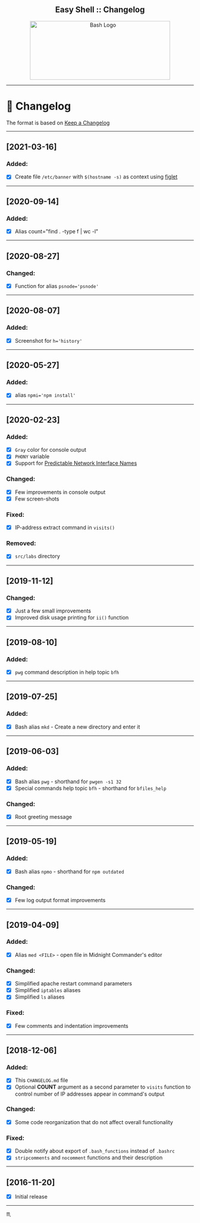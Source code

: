 <p align="center">
  <h2 align="center">Easy Shell :: Changelog</h2>
</p>

<p align="center">
  <a href="#">
    <img src="assets/img/bash-logo-web.png" height="158px" width="376px" max-height="158px" max-width="376px" alt="Bash Logo" />
  </a>
</p>

---

# :memo: Changelog #

The format is based on [Keep a Changelog](https://keepachangelog.com/en/1.0.0/)

<!-- --- -->

<!-- ## [Unreleased] - Current ## -->
<!-- ### Added: ### -->
<!-- ### Changed: ### -->
<!-- ### Fixed: ### -->
<!-- ### Removed: ### -->

---

## [2021-03-16] ##
### Added: ###
- [x] Create file `/etc/banner` with `$(hostname -s)` as context using [figlet](http://www.figlet.org/)

---

## [2020-09-14] ##
### Added: ###
- [x] Alias count="find . -type f | wc -l"

---

## [2020-08-27] ##
### Changed: ###
- [x] Function for alias `psnode='psnode'`

---

## [2020-08-07] ##
### Added: ###
- [x] Screenshot for  `h='history'`

---

## [2020-05-27] ##
### Added: ###
- [x] alias `npmi='npm install'`

---

## [2020-02-23] ##
### Added: ###
- [x] `Gray` color for console output
- [x] `PHONY` variable
- [x] Support for [Predictable Network Interface Names](https://systemd.io/PREDICTABLE_INTERFACE_NAMES/)

### Changed: ###
- [x] Few improvements in console output
- [x] Few screen-shots

### Fixed: ###
- [x] IP-address extract command in `visits()`

### Removed: ###
- [x] `src/labs` directory

---

## [2019-11-12] ##
### Changed: ###
- [x] Just a few small improvements
- [x] Improved disk usage printing for `ii()` function

---

## [2019-08-10] ##
### Added: ###
- [x] `pwg` command description in help topic `bfh`

---

## [2019-07-25] ##
### Added: ###
- [x] Bash alias `mkd` - Create a new directory and enter it

---

## [2019-06-03] ##
### Added: ###
- [x] Bash alias `pwg` - shorthand for `pwgen -s1 32`
- [x] Special commands help topic `bfh` - shorthand for `bfiles_help`

### Changed: ###
- [x] Root greeting message

---

## [2019-05-19] ##
### Added: ###
- [x] Bash alias `npmo` - shorthand for `npm outdated`

### Changed: ###
- [x] Few log output format improvements

---

## [2019-04-09] ##
### Added: ###
- [x] Alias `med <FILE>` - open file in Midnight Commander's editor

### Changed: ###
- [x] Simplified apache restart command parameters
- [x] Simplified `iptables` aliases
- [x] Simplified `ls` aliases

### Fixed: ###
- [x] Few comments and indentation improvements

---

## [2018-12-06] ##
### Added: ###
- [x] This `CHANGELOG.md` file
- [x] Optional **COUNT** argument as a second parameter to `visits` function to control number of IP addresses appear in command's output

### Changed: ###
- [x] Some code reorganization that do not affect overall functionality

### Fixed: ###
- [x] Double notify about export of `.bash_functions` instead of `.bashrc`
- [x] `stripcomments` and `nocomment` functions and their description

---

## [2016-11-20] ##
- [x] Initial release

---

:scorpius:
